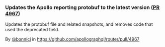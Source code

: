 ### Updates the Apollo reporting protobuf to the latest version ([PR 4967](https://github.com/apollographql/router/pull/4967))

Updates the protobuf file and related snapshots, and removes code that used the deprecated field.

By [@bonnici](https://github.com/bonnici) in https://github.com/apollographql/router/pull/4967